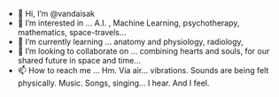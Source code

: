 - 👋 Hi, I’m @vandaisak
- 👀 I’m interested in ... A.I. , Machine Learning, psychotherapy, mathematics, space-travels...
- 🌱 I’m currently learning ... anatomy and physiology, radiology, 
- 💞️ I’m looking to collaborate on ... combining hearts and souls, for our shared future in space and time...
- 📫 How to reach me ...
Hm. Via air... vibrations. Sounds are being felt physically. Music. Songs, singing... I hear. And I feel. 
<!---
vandaisak/vandaisak is a ✨ special ✨ repository because its `README.md` (this file) appears on your GitHub profile.
You can click the Preview link to take a look at your changes.
--->
